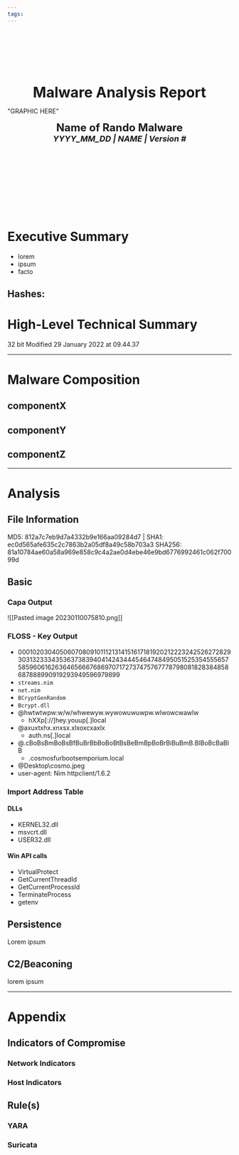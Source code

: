 ```yaml
---
tags: 
---
```

<br>
<br>
<br>
<br>
<br>

<br>
<br>
<center><font size="6"><b>Malware Analysis Report</b></font></center>

"GRAPHIC HERE"
<center><font size = "5"><b>Name of Rando Malware</b></font></center>
<center><font size = "4"><i><b> YYYY_MM_DD  |  NAME  |  Version # </b></i></font></center>
<br>
<br>
<br>
<br>
<br>
<br>
<br>
<br>
<br>

# Executive Summary
* lorem 
* ipsum
* facto

Hashes:
- 

# High-Level Technical Summary
32 bit
Modified 29 January 2022 at 09.44.37

---
# Malware Composition
## componentX

## componentY

## componentZ

---
# Analysis
## File Information
MD5:  812a7c7eb9d7a4332b9e166aa09284d7                                                   |
SHA1:  ec0d565afe635c2c7863b2a05df8a49c58b703a3
SHA256:  81a10784ae60a58a969e858c9c4a2ae0d4ebe46e9bd6776992461c062f70099d                   

## Basic
### Capa Output
![[Pasted image 20230110075810.png]]
### FLOSS - Key Output
- 00010203040506070809101112131415161718192021222324252627282930313233343536373839404142434445464748495051525354555657585960616263646566676869707172737475767778798081828384858687888990919293949596979899
- `streams.nim`
- `net.nim`
- `BCryptGenRandom`
- `Bcrypt.dll`
- @hwtwtwpw:w/w/whwewyw.wywowuwuwpw.wlwowcwawlw
	- hXXp[://]hey.youup[.]local
- @axuxtxhx.xnxsx.xlxoxcxaxlx
	- auth.ns[.]local
- @.cBoBsBmBoBsBfBuBrBbBoBoBtBsBeBmBpBoBrBiBuBmB.BlBoBcBaBlB
	- .cosmosfurbootsemporium.local
- @Desktop\cosmo.jpeg
- user-agent: Nim httpclient/1.6.2

### Import Address Table
#### DLLs
* KERNEL32.dll
* msvcrt.dll
* USER32.dll

#### Win API calls
- VirtualProtect
- GetCurrentThreadId
- GetCurrentProcessId
- TerminateProcess
- getenv

## Persistence
Lorem ipsum

## C2/Beaconing
lorem ipsum

---
# Appendix
## Indicators of Compromise
### Network Indicators

### Host Indicators

## Rule(s)
### YARA

### Suricata
